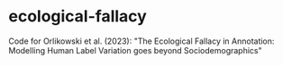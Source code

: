 # ecological-fallacy
Code for Orlikowski et al. (2023): "The Ecological Fallacy in Annotation: Modelling Human Label Variation goes beyond Sociodemographics"
